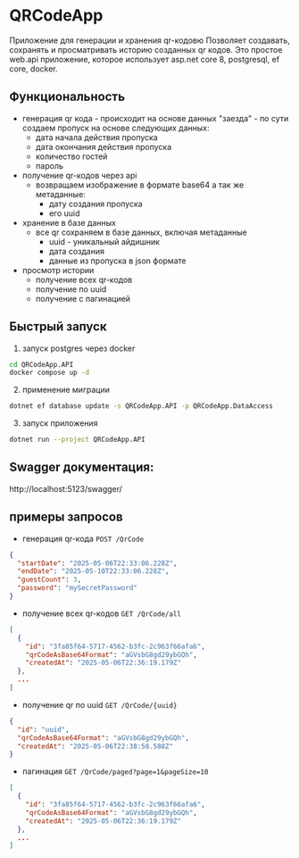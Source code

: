 # QRCodeApp


Приложение для генерации и хранения qr-кодовю Позволяет создавать, сохранять и просматривать историю созданных qr кодов. Это простое web.api приложение, которое использует asp.net core 8, postgresql, ef core, docker.

## Функциональность
- генерация qr кода - происходит на основе данных "заезда" - по сути создаем пропуск на основе следующих данных:
	- дата начала действия пропуска
	- дата окончания действия пропуска
	- количество гостей
	- пароль
- получение qr-кодов через api 
	- возвращаем изображение в формате base64 а так же метаданные:
		- дату создания пропуска
		- его uuid
- хранение в базе данных
	- все qr сохраняем в базе данных, включая метаданные
		- uuid - уникальный айдишник
		- дата создания
		- данные из пропуска в json формате
- просмотр истории
	- получение всех qr-кодов
	- получение по uuid 
	- получение с пагинацией

## Быстрый запуск
1. запуск postgres через docker
```bash
cd QRCodeApp.API
docker compose up -d
```

2. применение миграции
```bash
dotnet ef database update -s QRCodeApp.API -p QRCodeApp.DataAccess
```

3. запуск приложения
```bash
dotnet run --project QRCodeApp.API
```

## Swagger документация:
http://localhost:5123/swagger/

## примеры запросов

- генерация qr-кода `POST /QrCode`
```json
{
  "startDate": "2025-05-06T22:33:06.228Z",
  "endDate": "2025-05-10T22:33:06.228Z",
  "guestCount": 3,
  "password": "mySecretPassword"
}
```

- получение всех qr-кодов `GET /QrCode/all`
```json
[
  {
    "id": "3fa85f64-5717-4562-b3fc-2c963f66afa6",
    "qrCodeAsBase64Format": "aGVsbG8gd29ybGQh",
    "createdAt": "2025-05-06T22:36:19.179Z"
  },
  ...
]
```

- получение qr по uuid `GET /QrCode/{uuid}`
```json
{
  "id": "uuid",
  "qrCodeAsBase64Format": "aGVsbG8gd29ybGQh",
  "createdAt": "2025-05-06T22:38:58.588Z"
}
```

- пагинация `GET /QrCode/paged?page=1&pageSize=10`
```json
[
  {
    "id": "3fa85f64-5717-4562-b3fc-2c963f66afa6",
    "qrCodeAsBase64Format": "aGVsbG8gd29ybGQh",
    "createdAt": "2025-05-06T22:36:19.179Z"
  },
  ...
]
```
